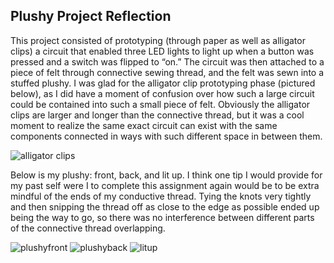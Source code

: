 ## Plushy Project Reflection

This project consisted of prototyping (through paper as well as alligator clips) a circuit that enabled three LED lights to light up when a button was pressed and a switch was flipped to “on.” The circuit was then attached to a piece of felt through connective sewing thread, and the felt was sewn into a stuffed plushy. I was glad for the alligator clip prototyping phase (pictured below), as I did have a moment of confusion over how such a large circuit could be contained into such a small piece of felt. Obviously the alligator clips are larger and longer than the connective thread, but it was a cool moment to realize the same exact circuit can exist with the same components connected in ways with such different space in between them. 

![alligator clips](https://delilahdelgado.github.io/assets/img/clips.png)

Below is my plushy: front, back, and lit up. I think one tip I would provide for my past self were I to complete this assignment again would be to be extra mindful of the ends of my conductive thread. Tying the knots very tightly and then snipping the thread off as close to the edge as possible ended up being the way to go, so there was no interference between different parts of the connective thread overlapping. 

![plushyfront](https://delilahdelgado.github.io/assets/img/plushyfront.png) 
![plushyback](https://delilahdelgado.github.io/assets/img/plushyback.png) 
![litup](https://delilahdelgado.github.io/assets/img/plushybacklit.png)
